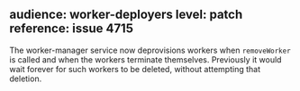 audience: worker-deployers
level: patch
reference: issue 4715
---
The worker-manager service now deprovisions workers when `removeWorker` is called and when the workers terminate themselves.  Previously it would wait forever for such workers to be deleted, without attempting that deletion.
